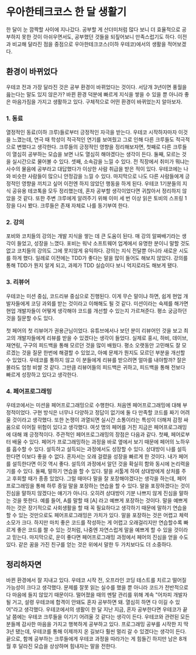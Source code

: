 # 우아한테크코스 한 달 생활기

한 달이 눈 깜짝할 사이에 지나갔다. 공부할 게 산더미처럼 많다 보니 더 효율적으로 공부하지 못한 것이 아쉬우면서도, 공부했던 것들을 되짚어보니 만족스럽기도 하다. 이전과 비교해 달라진 점을 중점으로 우아한테크코스(이하 우테코)에서의 생활을 적어보겠다.

## 환경이 바뀌었다

우테코 전과 가장 달라진 것은 공부 환경이 바뀌었다는 것이다. 서당개 3년이면 풍월을 읊는다는 말도 있지 않은가? 바뀐 환경 덕분에 빠르게 지식을 쌓을 수 있을 뿐 아니라 좋은 마음가짐을 가지고 생활하고 있다. 구체적으로 어떤 환경이 바뀌었는지 알아보자.

### 1. 동료

열정적인 동료(이하 크루)들로부터 긍정적인 자극을 받는다. 우테코 시작하자마자 이것을 느꼈는데, 연극 때 학성이 적극적인 연기를 보여줬고 그로 인해 다른 크루들도 적극적으로 변했다고 생각한다. 크루들의 긍정적인 영향을 정리해보자면, 첫째로 다른 크루들이 열심히 공부하는 모습을 보면 나도 열심히 해야겠다는 생각이 든다. 둘째, 모르는 것을 실시간으로 물어볼 수 있다. 셋째, 소속감을 느낄 수 있다. 전 직장에서 취미가 뭐냐는 사수의 물음에 공부라고 대답했다가 이상한 사람 취급을 받은 적이 있다. 우테코에는 나와 비슷한 사람들이 많으니 안정감을 느낄 수 있다. 마지막으로 나도 다른 사람들에게 긍정적인 영향을 끼치고 싶어 이전엔 하지 않았던 행동을 하게 된다. 우테코 1기분들의 지식 공유용 테코톡을 모두 정리했는데, 혼자 공부할 생각이었다면 귀찮아서 정리하지 않았을 것 같다. 또한 주변 크루에게 알려주기 위해 이미 세 번 이상 읽은 토비의 스프링 1장을 다시 봤다. 크루들은 존재 자체로 나를 동기부여 한다.

### 2. 강의

포비와 코치들의 강의는 개발 지식을 쌓는 데 큰 도움이 된다. 매 강의 알짜배기라는 생각이 들었고, 성장을 느꼈다. 포비는 워낙 소프트웨어 업계에서 유명한 분이니 말할 것도 없고 코치들의 강의도 그에 못지않게 유익하다. 강의는 지식 전달뿐 아니라 새로운 시도를 하게 했다. 일례로 이전에는 TDD가 좋다는 말을 많이 들어도 해보지 않았다. 강의를 통해 TDD가 뭔지 알게 되고, 과제가 TDD 실습이다 보니 억지로라도 해보게 됐다.

### 3. 리뷰어

우테코는 미션 중심, 코드리뷰 중심으로 진행된다. 이게 무슨 말이냐 하면, 쉽게 현업 개발자들에게 코딩 과외를 받는 것이라고 이해해도 될 것 같다. 미션이라는 숙제를 해가면 현업 개발자들이 어떻게 생각해야 코드를 개선할 수 있는지 가르쳐준다. 평소 궁금하던 것을 질문할 수도 있다.

첫 페어의 첫 리뷰어가 권용근님이었다. 유튜브에서나 보던 분이 리뷰어인 것을 보고 최고의 개발자들에게 리뷰를 받을 수 있겠다는 생각이 들었다. 실제로 홍시, 하비, 데이브, 재연링, 구구의 피드백을 통해 모르던 것을 많이 배웠다. 평소 오랫동안 고민해도 잘 모르겠는 것을 질문 한번에 해결할 수 있었고, 아예 문제가 뭔지도 모르던 부분을 개선할 수 있었다. 우테코를 통하지 않고 이 분들에게 리뷰를 받으려면 얼마를 내야할까? 잘은 몰라도 엄청 비쌀 것 같다. 그만큼 리뷰어들의 피드백은 귀하고, 피드백을 통해 전보다 빠르게 성장하고 있다고 생각한다.

### 4. 페어프로그래밍

우테코에서는 미션을 페어프로그래밍으로 수행한다. 처음엔 페어프로그래밍에 대해 부정적이었다. 구현 방식은 너무나 다양하고 정답이 없기에 둘 다 만족할 코드를 짜기 어려울 것이라고 생각했다. 또한 논쟁이 과열되면 실시간 소통이라는 특성이 더해져 감정 싸움으로 이어질 위험이 있다고 생각했다. 여섯 명의 페어를 거친 지금은 페어프로그래밍에 대해 꽤 긍정적이다. 주관적인 페어프로그래밍의 장점은 다음과 같다. 첫째, 페어로부터 배울 수 있다. 페어가 프로그래밍하는 과정을 바로 옆에서 보기 때문에 페어의 노하우를 흡수할 수 있다. 설득하고 설득되는 과정에서도 성장할 수 있다. 상대방이 나를 설득한다면 이보다 좋을 수 없다. 혼자서는 오래 걸렸을 성장을 빠르게 한 것이다. 내가 페어를 설득한다면 이것 역시 좋다. 설득의 과정에서 알던 것을 확실히 함와 동시에 논리력을 기를 수 있다. 둘째, 말하기 연습을 할 수 있다. 말을 서툴게 하여 상대방에게 상처를 주고 후회할 때가 종종 있었다. 그럴 때마다 말을 잘 포장해야겠다는 생각을 하는데, 페어프로그래밍을 통해 하루 종일 말을 포장하는 연습을 할 수 있다. 말을 포장하겠다는 것이 진심을 말하지 않겠다는 얘기가 아니다. 오히려 상대방이 기분 나쁘지 않게 진심을 말하는 것을 뜻한다. 예를 들어, A를 말할 때 [A] 라고 예쁘게 포장하는 것이다. 말을 예쁘게 하는 것은 장기적으로 사회생활을 할 때 꼭 필요하다고 생각하기 때문에 말하기 연습을 할 수 있는 것만으로도 페어프로그래밍은 가치가 있다. 말을 포장하는 것은 어렵고 체력 소모가 크다. 하지만 마치 좋은 코드를 작성하는 게 어렵고 오래걸리지만 연습할수록 빠르게 좋은 코드를 짤 수 있는 것처럼, 나중엔 자연스럽게 말을 예쁘게 할 수 있을 것이라고 믿는다. 마지막으로, 운이 좋다면 페어프로그래밍 과정에서 페어의 진심을 얻을 수도 있다. 같은 꿈을 가진 친구를 얻는 것은 위에서 말한 두 가치보다도 더 소중하다.

## 정리하자면

바뀐 환경에서 잘 지내고 있다. 우테코 시작 전, 오프라인 코딩 테스트를 치르고 떨어질 가능성이 크다고 생각했다. 문제를 잘못 읽는 실수를 했을 뿐 아니라 코드가 전반적으로 다 마음에 들지 않았기 때문이다. 떨어졌을 때의 멘탈 관리를 위해 계속 "어차피 개발자 될 거고, 설령 우테코에 합격이 안돼도 혼자 공부하면 돼. 열심히 하면 다 이길 수 있어"라고 생각했다. 우테코에서의 생활이 한 달 지난 지금, 혼자 공부한다면 우테코가 끝날 쯤에는 우테코 크루들을 이기기 어려울 것 같다는 생각이 든다. 우테코와 관련된 모든 분들께 감사한 마음을 가지고 행복하게 공부하고 있다. 프로그래밍 공부를 시작한 지 딱 3년 됐는데, 우테코를 통해 이제까지 온 길보다 훨씬 멀리 갈 수 있겠다는 생각이 든다. 끝으로, 함께 공부하는 크루들에게 우테코 과정을 따라가는 게 힘들긴 하지만 남은 8개월 후 달라진 모습을 상상하며 힘내자는 말을 전한다.